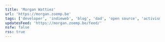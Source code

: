 ```yaml
---
title: 'Morgan Wattiez'
url: 'https://morgan.zoemp.be'
tags: ['developer', 'indieweb', 'blog', 'dad', 'open source', 'activism', 'sites', 'belgium', 'quality']
updatesFeed: 'https://morgan.zoemp.be/feed/'
nsfw: false
rss: true
---
```

